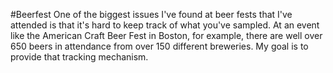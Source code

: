 #Beerfest
One of the biggest issues I've found at beer fests that I've attended is that it's hard to keep track of what you've sampled. At an event like the American Craft Beer Fest in Boston, for example, there are well over 650 beers in attendance from over 150 different breweries. My goal is to provide that tracking mechanism.

